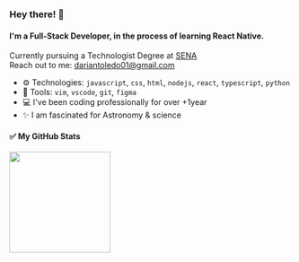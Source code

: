 ### Hey there! 👋

#### I'm a Full-Stack Developer, in the process of learning React Native. 

Currently pursuing a Technologist Degree at [SENA](https://www.sena.edu.co/es-co/Paginas/default.aspx)<br>
Reach out to me: dariantoledo01@gmail.com

- ⚙️ Technologies: `javascript`, `css`, `html`, `nodejs`, `react`, `typescript`, `python`
- 🔨 Tools: `vim`, `vscode`, `git`, `figma`
- 💻 I've been coding professionally for over +1year 
- ✨ I am fascinated for Astronomy & science 


#### ✅ My GitHub Stats

<img height="180px" src="https://github-readme-stats-eight-theta.vercel.app/api?username=darianmorat&show_icons=true&theme=dracula&include_all_commits=true&count_private=true&hide_title=true"/>

